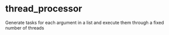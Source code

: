 # thread_processor
Generate tasks for each argument in a list and execute them through a fixed number of threads
